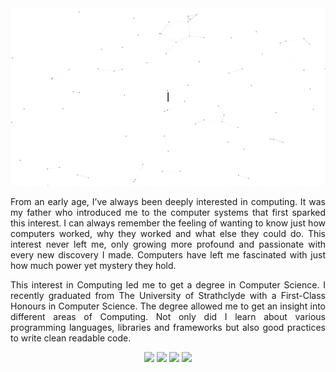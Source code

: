 <div align="center">
    <img alt="GIF" src="https://raw.githubusercontent.com/iamkhattar/iamkhattar/master/iamkhattar.gif" />
</div>

<div align="justify">
    <p align="justify">From an early age, I’ve always been deeply interested in computing. It was my father who introduced me to the computer systems that first sparked this interest. I can always remember the feeling of wanting to know just how computers worked, why they worked and what else they could do. This interest never left me, only growing more profound and passionate with every new discovery I made. Computers have left me fascinated with just how much power yet mystery they hold.</p>
    <p align="justify">This interest in Computing led me to get a degree in Computer Science. I recently graduated from The University of Strathclyde with a First-Class Honours in Computer Science. The degree allowed me to get an insight into different areas of Computing. Not only did I learn about various programming languages, libraries and frameworks but also good practices to write clean readable code.</p>
</div>

<div align="center">
    <a href="https://www.linkedin.com/in/iamkhattar/"><img src="https://img.shields.io/badge/-iamkhattar-blue?style=for-the-badge&logo=Linkedin&logoColor=white&link=https://www.linkedin.com/in/iamkhattar/"></a>
    <a href="https://shivamkhattar.com/"><img src="https://img.shields.io/badge/-Website-grey?style=for-the-badge&logo=Google+Chrome&logoColor=white&link=https://www.github.com/iamkhattar/"></a>
    <a href="mailto:shivamkhattar1@gmail.com"><img src="https://img.shields.io/badge/-Gmail-red?style=for-the-badge&logo=Gmail&logoColor=white&link=mailto:shivamkhattar1@gmail.com"></a>
    <a href="https://www.github.com/iamkhattar/"><img src="https://img.shields.io/badge/-iamkhattar-black?style=for-the-badge&logo=Github&logoColor=white&link=https://www.github.com/iamkhattar/"></a>
</div>
